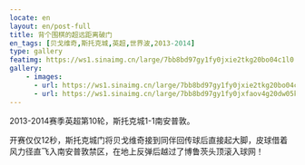 ```yaml
---
locate: en
layout: en/post-full
title: 背个围棋的超远距离破门
en_tags: [贝戈维奇,斯托克城,英超,世界波,2013-2014]
type: gallery
featimg: https://ws1.sinaimg.cn/large/7bb8bd97gy1fy0jxie2tkg20bo04c1l0.gif
gallery:
    - images:
      - url: https://ws1.sinaimg.cn/large/7bb8bd97gy1fy0jxie2tkg20bo04c1l0.gif
      - url: https://ws1.sinaimg.cn/large/7bb8bd97gy1fy0jxfaov4g20dw05kx6r.gif
---
```


2013-2014赛季英超第10轮，斯托克城1-1南安普敦。

开赛仅仅12秒，斯托克城门将贝戈维奇接到同伴回传球后直接起大脚，皮球借着风力径直飞入南安普敦禁区，在地上反弹后越过了博鲁茨头顶滚入球网！